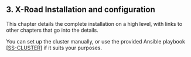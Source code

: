 ## 3. X-Road Installation and configuration

This chapter details the complete installation on a high level, with links to other chapters that go into the details.

You can set up the cluster manually, or use the provided Ansible playbook \[[SS-CLUSTER](#13-references)\] if it suits
your purposes.